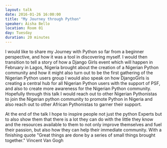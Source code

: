 ```yaml
---
layout: talk
date: 2016-01-26 16:00:00
title: "My Journey through Python"
speaker: Aisha Bello
location: Room 01
day: Tuesday
duration: 20 minutes
---
```


I would like to share my Journey with Python so far from a beginner
perspective, and how it was a tool in discovering myself. I would then
transition to tell a story of how a Django Girls event which will happen in
February in Lagos, Nigeria brought about the creation of a Nigerian Python
community and how it might also turn out to be the first gathering of the
Nigerian Python users group I would also speak on how DjangoGirls is creating a
central hub for all Nigerian Python users with the support of PSF, and also to
create more awareness for the Nigerian Python community. Hopefully through this
talk I would reach out to other Nigerian Pythonistas to join the Nigerian
python community to promote Python in Nigeria and also reach out to other
African Pythonistas to garner their support.

At the end of the talk I hope to inspire people not just the python Experts but
to also show them that there is a lot they can do with the little they know and
the resources available to them to not only improve themselves and fuel their
passion, but also how they can help their immediate community. With a finishing
quote "Great things are done by a series of small things brought together."
Vincent Van Gogh
